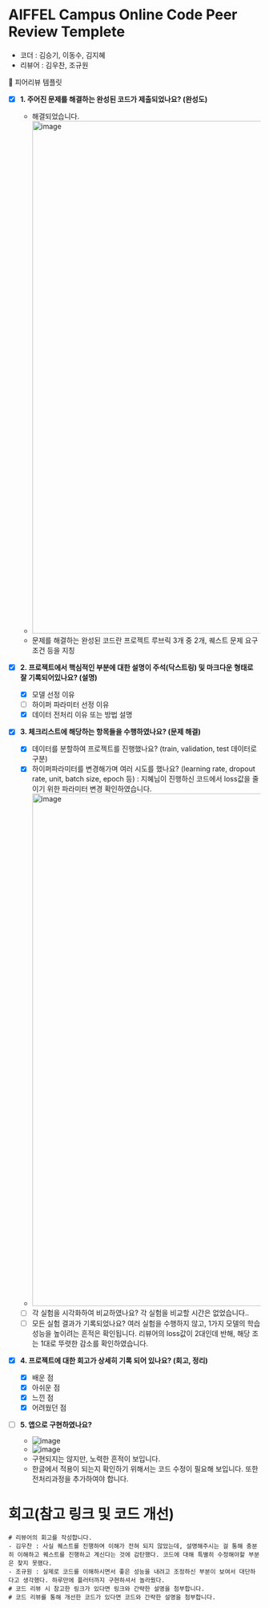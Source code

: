 # AIFFEL Campus Online Code Peer Review Templete
- 코더 : 김승기, 이동수, 김지혜
- 리뷰어 : 김우찬, 조규원


<aside>
🤔 피어리뷰 템플릿

- [x]  **1. 주어진 문제를 해결하는 완성된 코드가 제출되었나요? (완성도)**
    - 해결되었습니다.
    - <img width="1022" alt="image" src="https://github.com/user-attachments/assets/0783a1e0-dd49-4f62-8870-7113a6d39256">
    - 문제를 해결하는 완성된 코드란 프로젝트 루브릭 3개 중 2개, 퀘스트 문제 요구조건 등을 지칭

- [x]  **2. 프로젝트에서 핵심적인 부분에 대한 설명이 주석(닥스트링) 및 마크다운 형태로 잘 기록되어있나요? (설명)**
    - [x]  모델 선정 이유
    - [ ]  하이퍼 파라미터 선정 이유
    - [x]  데이터 전처리 이유 또는 방법 설명

- [x]  **3. 체크리스트에 해당하는 항목들을 수행하였나요? (문제 해결)**
    - [x]  데이터를 분할하여 프로젝트를 진행했나요? (train, validation, test 데이터로 구분)
    - [x]  하이퍼파라미터를 변경해가며 여러 시도를 했나요? (learning rate, dropout rate, unit, batch size, epoch 등) : 지혜님이 진행하신 코드에서 loss값을 줄이기 위한 파라미터 변경 확인하였습니다.
    - <img width="1022" alt="image" src="https://github.com/user-attachments/assets/1e3d919c-4d27-4385-82bb-c6616bcb8bed">
    - [ ]  각 실험을 시각화하여 비교하였나요? 각 실험을 비교할 시간은 없었습니다..
    - [ ]  모든 실험 결과가 기록되었나요? 여러 실험을 수행하지 않고, 1가지 모델의 학습 성능을 높이려는 흔적은 확인됩니다. 리뷰어의 loss값이 2대인데 반해, 해당 조는 1대로 뚜렷한 감소를 확인하였습니다.

- [x]  **4. 프로젝트에 대한 회고가 상세히 기록 되어 있나요? (회고, 정리)**
    - [x]  배운 점
    - [x]  아쉬운 점
    - [x]  느낀 점
    - [x]  어려웠던 점

- [ ]  **5.  앱으로 구현하였나요?**
    - ![image](https://github.com/user-attachments/assets/92cabe00-f65b-4701-a5ec-faf55c08ca6a)
    - ![image](https://github.com/user-attachments/assets/5453b4a6-3ad1-41cf-ac0c-9e9b74651903)
    - 구현되지는 않지만, 노력한 흔적이 보입니다.
    - 한글에서 적용이 되는지 확인하기 위해서는 코드 수정이 필요해 보입니다. 또한 전처리과정을 추가하여야 합니다.

</aside>


# 회고(참고 링크 및 코드 개선)
```
# 리뷰어의 회고를 작성합니다.
- 김우찬 : 사실 퀘스트를 진행하며 이해가 전혀 되지 않았는데, 설명해주시는 걸 통해 충분히 이해하고 퀘스트를 진행하고 계신다는 것에 감탄했다. 코드에 대해 특별히 수정해야할 부분은 찾지 못했다.
- 조규원 : 실제로 코드를 이해하시면서 좋은 성능을 내려고 조정하신 부분이 보여서 대단하다고 생각했다. 하루만에 플러터까지 구현하셔서 놀라웠다.
# 코드 리뷰 시 참고한 링크가 있다면 링크와 간략한 설명을 첨부합니다.
# 코드 리뷰를 통해 개선한 코드가 있다면 코드와 간략한 설명을 첨부합니다.
```
